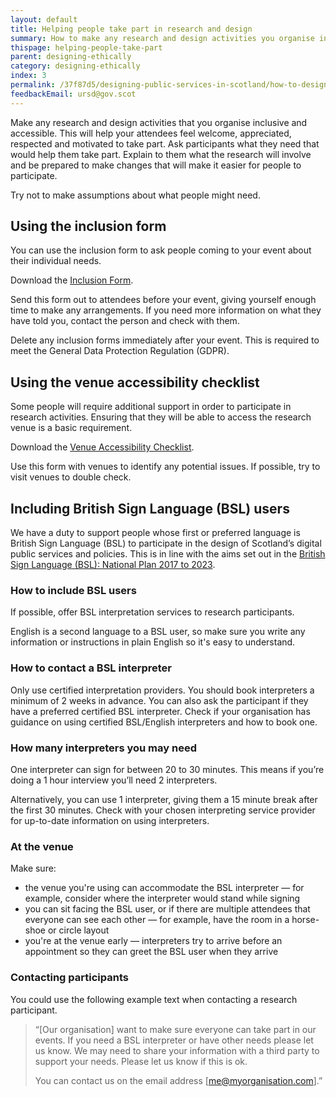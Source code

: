 ```yaml
---
layout: default
title: Helping people take part in research and design
summary: How to make any research and design activities you organise inclusive and accessible.
thispage: helping-people-take-part
parent: designing-ethically
category: designing-ethically
index: 3
permalink: /37f87d5/designing-public-services-in-scotland/how-to-design-services/designing-ethically/helping-people-take-part/
feedbackEmail: ursd@gov.scot
---
```


Make any research and design activities that you organise inclusive and accessible. This will help your attendees feel welcome, appreciated, respected and motivated to take part.
Ask participants what they need that would help them take part. Explain to them what the research will involve and be prepared to make changes that will make it easier for people to participate.

Try not to make assumptions about what people might need.

## Using the inclusion form

You can use the inclusion form to ask people coming to your event about their individual needs.

Download the [Inclusion Form](/assets/images/service-design-guide-images/Inclusion-Form-ACC-EXP.pdf).

Send this form out to attendees before your event, giving yourself enough time to make any arrangements. If you need more information on what they have told you, contact the person and check with them.

Delete any inclusion forms immediately after your event. This is required to meet the General Data Protection Regulation (GDPR).

## Using the venue accessibility checklist

Some people will require additional support in order to participate in research activities. Ensuring that they will be able to access the research venue is a basic requirement.

Download the [Venue Accessibility Checklist](/assets/images/service-design-guide-images/Venue-Accessibility-Checklist.pdf).

Use this form with venues to identify any potential issues. If possible, try to visit venues to double check.

## Including British Sign Language (BSL) users

We have a duty to support people whose first or preferred language is British Sign Language (BSL) to participate in the design of Scotland’s digital public services and policies.
This is in line with the aims set out in the [British Sign Language (BSL): National Plan 2017 to 2023](https://beta.gov.scot/publications/british-sign-language-bsl-national-plan-2017-2023/).

### How to include BSL users

If possible, offer BSL interpretation services to research participants.

English is a second language to a BSL user, so make sure you write any information or instructions in plain English so it's easy to understand.

### How to contact a BSL interpreter

Only use certified interpretation providers. You should book interpreters a minimum of 2 weeks in advance. You can also ask the participant if they have a preferred certified BSL interpreter. Check if your organisation has guidance on using certified BSL/English interpreters and how to book one.

### How many interpreters you may need

One interpreter can sign for between 20 to 30 minutes. This means if you’re doing a 1 hour interview you’ll need 2 interpreters.

Alternatively, you can use 1 interpreter, giving them a 15 minute break after the first 30 minutes. Check with your chosen interpreting service provider for up-to-date information on using interpreters.

### At the venue

Make sure:

* the venue you're using can accommodate the BSL interpreter &mdash; for example, consider where the interpreter would stand while signing
* you can sit facing the BSL user, or if there are multiple attendees that everyone can see each other &mdash; for example, have the room in a horse-shoe or circle layout
* you're at the venue early &mdash; interpreters try to arrive before an appointment so they can greet the BSL user when they arrive

### Contacting participants

You could use the following example text when contacting a research participant.

> “[Our organisation] want to make sure everyone can take part in our events. If you need a BSL interpreter or have other needs please let us know. We may need to share your information with a third party to support your needs. Please let us know if this is ok.
>
> You can contact us on the email address [me@myorganisation.com].”
